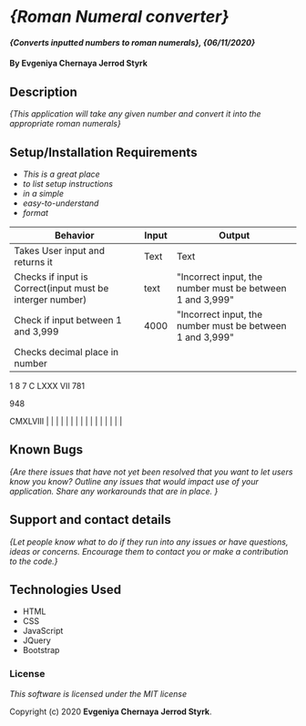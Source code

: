 # _{Roman Numeral converter}_

#### _{Converts inputted numbers to roman numerals}, {06/11/2020}_

#### By **Evgeniya Chernaya** **Jerrod Styrk**

## Description

_{This application will take any given number and convert it into the appropriate roman numerals}_

## Setup/Installation Requirements

* _This is a great place_
* _to list setup instructions_
* _in a simple_
* _easy-to-understand_
* _format_

| Behavior | Input | Output|
|----------|-------|-------|
| Takes User input and returns it | Text | Text |
| Checks if input is Correct(input must be interger number) | text | "Incorrect input, the number must be between 1 and 3,999" |
| Check if input between 1 and 3,999 | 4000 | "Incorrect input, the number must be between 1 and 3,999" |
| Checks decimal place in number |  |  |
1 8 7
C LXXX VII
781

948



CMXLVIII
|  |  |  |
|  |  |  |
|  |  |  |
|  |  |  |

## Known Bugs

_{Are there issues that have not yet been resolved that you want to let users know you know?  Outline any issues that would impact use of your application.  Share any workarounds that are in place. }_

## Support and contact details

_{Let people know what to do if they run into any issues or have questions, ideas or concerns.  Encourage them to contact you or make a contribution to the code.}_

## Technologies Used

  * HTML
  * CSS
  * JavaScript
  * JQuery
  * Bootstrap

### License

_This software is licensed under the MIT license_

Copyright (c) 2020 **Evgeniya Chernaya** **Jerrod Styrk**.
